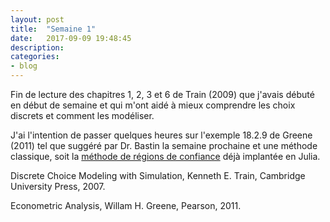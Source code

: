 ```yaml
---
layout: post
title:  "Semaine 1"
date:   2017-09-09 19:48:45
description:
categories:
- blog
---
```


Fin de lecture des chapitres 1, 2, 3 et 6 de Train (2009) que j'avais débuté en début de semaine et qui m'ont aidé à mieux comprendre les choix discrets et comment les modéliser.

J'ai l'intention de passer quelques heures sur l'exemple 18.2.9 de Greene (2011) tel que suggéré par Dr. Bastin la semaine prochaine et une méthode classique, soit la [méthode de régions de confiance](http://www.slashbin.net/nlp/notebooks/BasicTrustRegion.pdf) déjà implantée en Julia.

Discrete Choice Modeling with Simulation, Kenneth E. Train, Cambridge University Press, 2007.

Econometric Analysis, Willam H. Greene, Pearson, 2011.
